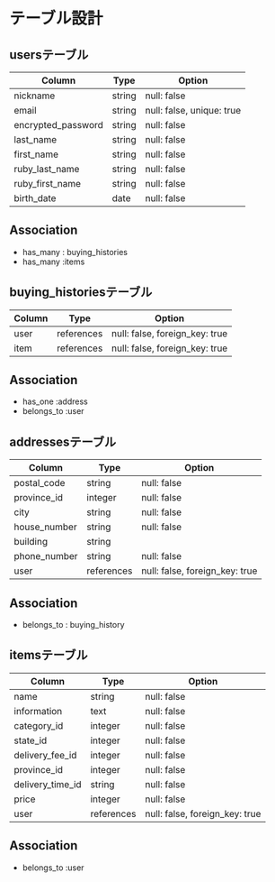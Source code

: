 # テーブル設計

## usersテーブル
| Column             | Type    | Option                    |
|--------------------|---------|---------------------------|
| nickname           | string  | null: false               |
| email              | string  | null: false, unique: true |
| encrypted_password | string  | null: false               |
| last_name          | string  | null: false               |
| first_name         | string  | null: false               |
| ruby_last_name     | string  | null: false               |
| ruby_first_name    | string  | null: false               |
| birth_date         | date    | null: false               |

## Association
- has_many : buying_histories
- has_many :items

## buying_historiesテーブル
| Column       | Type       | Option                         |
|--------------|------------|--------------------------------|
| user         | references | null: false, foreign_key: true |
| item         | references | null: false, foreign_key: true |

## Association
- has_one :address
- belongs_to :user


## addressesテーブル
| Column              | Type       | Option                         |
|---------------------|------------|--------------------------------|
| postal_code         | string     | null: false                    |
| province_id         | integer    | null: false                    |
| city                | string     | null: false                    |
| house_number        | string     | null: false                    |
| building            | string     |                                |
| phone_number        | string     | null: false                    |
| user                | references | null: false, foreign_key: true |

## Association
- belongs_to : buying_history

## itemsテーブル
| Column              | Type       | Option                         |
|---------------------|------------|--------------------------------|
| name                | string     | null: false                    |
| information         | text       | null: false                    |
| category_id         | integer    | null: false                    |
| state_id            | integer    | null: false                    |
| delivery_fee_id     | integer    | null: false                    |
| province_id         | integer    | null: false                    |
| delivery_time_id    | string     | null: false                    |
| price               | integer    | null: false                    |
| user                | references | null: false, foreign_key: true |

## Association
- belongs_to :user